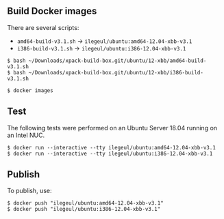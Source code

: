 
## Build Docker images

There are several scripts:

- `amd64-build-v3.1.sh` -> `ilegeul/ubuntu:amd64-12.04-xbb-v3.1`
- `i386-build-v3.1.sh` -> `ilegeul/ubuntu:i386-12.04-xbb-v3.1`

```console
$ bash ~/Downloads/xpack-build-box.git/ubuntu/12-xbb/amd64-build-v3.1.sh
$ bash ~/Downloads/xpack-build-box.git/ubuntu/12-xbb/i386-build-v3.1.sh

$ docker images
```

## Test

The following tests were performed on an Ubuntu Server
18.04 running on an Intel NUC.

```console
$ docker run --interactive --tty ilegeul/ubuntu:amd64-12.04-xbb-v3.1
$ docker run --interactive --tty ilegeul/ubuntu:i386-12.04-xbb-v3.1
```

## Publish

To publish, use:

```console
$ docker push "ilegeul/ubuntu:amd64-12.04-xbb-v3.1"
$ docker push "ilegeul/ubuntu:i386-12.04-xbb-v3.1"
```
